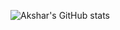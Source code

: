 ![Akshar's GitHub stats](https://github-readme-stats.vercel.app/api?username=blucin&show_icons=true&theme=transparent)

<!---
blucin/blucin is a ✨ special ✨ repository because its `README.md` (this file) appears on your GitHub profile.
You can click the Preview link to take a look at your changes.
--->
